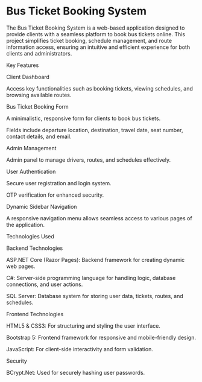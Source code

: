 # Bus Ticket Booking System

The Bus Ticket Booking System is a web-based application designed to provide clients with a seamless platform to book bus tickets online. This project simplifies ticket booking, schedule management, and route information access, ensuring an intuitive and efficient experience for both clients and administrators.

Key Features

Client Dashboard

Access key functionalities such as booking tickets, viewing schedules, and browsing available routes.

Bus Ticket Booking Form

A minimalistic, responsive form for clients to book bus tickets.

Fields include departure location, destination, travel date, seat number, contact details, and email.

Admin Management

Admin panel to manage drivers, routes, and schedules effectively.

User Authentication

Secure user registration and login system.

OTP verification for enhanced security.

Dynamic Sidebar Navigation

A responsive navigation menu allows seamless access to various pages of the application.

Technologies Used

Backend Technologies

ASP.NET Core (Razor Pages): Backend framework for creating dynamic web pages.

C#: Server-side programming language for handling logic, database connections, and user actions.

SQL Server: Database system for storing user data, tickets, routes, and schedules.

Frontend Technologies

HTML5 & CSS3: For structuring and styling the user interface.

Bootstrap 5: Frontend framework for responsive and mobile-friendly design.

JavaScript: For client-side interactivity and form validation.

Security

BCrypt.Net: Used for securely hashing user passwords.
